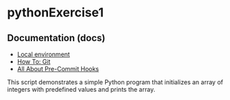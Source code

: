 # pythonExercise1

## Documentation (docs)<a name="documentation-docs"></a>

- [Local environment](docs/local-environment.md)
- [How To: Git](docs/how-to-git.md)
- [All About Pre-Commit Hooks](docs/all-about-precommit-hooks.md)


This script demonstrates a simple Python program that initializes an array of integers with predefined values and prints the array.
